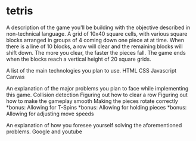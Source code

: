 # tetris

A description of the game you'll be building with the objective described in non-technical language.
A grid of 10x40 square cells, with various square blocks arranged in groups of 4 coming down one piece at at time. When there is a line of 10 blocks, a row will clear and the remaining blocks will shift down. The more you clear, the faster the pieces fall. The game ends when the blocks reach a vertical height of 20 square grids.

A list of the main technologies you plan to use.
HTML
CSS
Javascript
Canvas

An explanation of the major problems you plan to face while implementing this game.
Collision detection
Figuring out how to clear a row
Figuring out how to make the gameplay smooth
Making the pieces rotate correctly
*bonus: Allowing for T-Spins
*bonus: Allowing for holding pieces
*bonus: Allowing for adjusting move speeds

An explanation of how you foresee yourself solving the aforementioned problems.
Google and youtube

